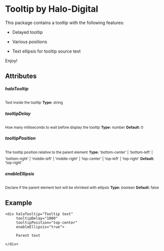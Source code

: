 # Tooltip by Halo-Digital

This package contains a tooltip with the following features:

- Delayed tooltip

- Various positions

- Text ellipsis for tooltip source text

Enjoy!


## Attributes

##### haloTooltip
<sub>Text inside the tooltip</sub>
<sub>**Type:** string</sub>
<br />

##### tooltipDelay
<sub>How many milliseconds to wait before display the tooltip</sub>
<sub>**Type:** number</sub>
<sub>**Default:** 0</sub>
<br />

##### tooltipPosition
<sub>The tooltip position relative to the parent element</sub>
<sub>**Type:** 'bottom-center' | 'bottom-left' | 'bottom-right' | 'middle-left' | 'middle-right' | 'top-center' | 'top-left' | 'top-right'</sub>
<sub>**Default:** 'top-right'</sub>
<br />

##### enableEllipsis
<sub>Declare if the parent element text will be shrinked with ellipsis</sub>
<sub>**Type:** boolean</sub>
<sub>**Default:** false</sub>


## Example

```
<div haloTooltip="Tooltip text"
     tooltipDelay="1000"
     tooltipPosition="top-center"
     enableEllipsis="true">

     Parent text

</div>
```
